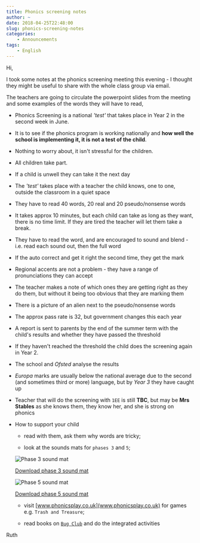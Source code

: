 ```yaml
---
title: Phonics screening notes
author: ~
date: 2018-04-25T22:48:00
slug: phonics-screening-notes
categories:
    - Announcements
tags:
    - English
---
```


Hi,

I took some notes at the phonics screening meeting this evening - I thought they might be useful to share with the whole class group via email.

The teachers are going to circulate the powerpoint slides from the meeting and some examples of the words they will have to read,

* Phonics Screening is a national *'test'* that takes place in Year 2 in the second week in June.

* It is to see if the phonics program is working nationally and **how well the school is implementing it, it is not a test of the child**.

* Nothing to worry about, it isn't stressful for the children.

* All children take part.

* If a child is unwell they can take it the next day

* The *'test'* takes place with a teacher the child knows, one to one, outside the classroom in a quiet space

* They have to read 40 words, 20 real and 20 pseudo/nonsense words

* It takes approx 10 minutes, but each child can take as long as they want, there is no time limit. If they are tired the teacher will let them take a break.

* They have to read the word, and are encouraged to sound and blend - i.e. read each sound out, then the full word

* If the auto correct and get it right the second time, they get the mark

* Regional accents are not a problem - they have a range of pronunciations they can accept

* The teacher makes a note of which ones they are getting right as they do them, but without it being too obvious that they are marking them

* There is a picture of an alien next to the pseudo/nonsense words

* The approx pass rate is 32, but government changes this each year

* A report is sent to parents by the end of the summer term with the child's results and whether they have passed the threshold

* If they haven't reached the threshold the child does the screening again in Year 2.

* The school and *Ofsted* analyse the results

* *Europa* marks are usually below the national average due to the second (and sometimes third or more) language, but by *Year 3* they have caught up

* Teacher that will do the screening with `1EE` is still **TBC**, but may be **Mrs Stables** as she knows them, they know her, and she is strong on phonics

* How to support your child

    * read with them, ask them why words are tricky;
    
    * look at the sounds mats for `phases 3` and `5`;
    
    ![Phase 3 sound mat](/images/phasemat3.png)
    
    [Download phase 3 sound mat](/docs/t-l-016-phase-3-sound-mat_ver_2.pdf)
    
    ![Phase 5 sound mat](/images/phasemat5.png)
    
    [Download phase 5 sound mat](/docs/t-l-034-phase-5-sound-mat_ver_1.pdf)
    
    * visit [www.phonicsplay.co.uk](www.phonicsplay.co.uk) for games e.g. `Trash and Treasure`;
    
    * read books on [`Bug Club`](http://www.pearsonschoolsandfecolleges.co.uk/Primary/Literacy/AllLiteracyresources/BugClub/BugClubOverview.aspx) and do the integrated activities


Ruth
